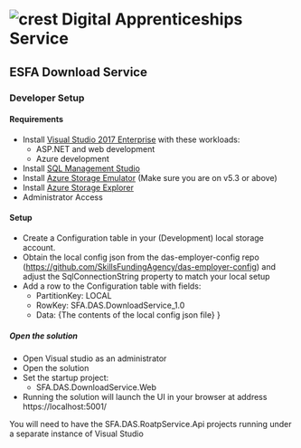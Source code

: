# ![crest](https://assets.publishing.service.gov.uk/government/assets/crests/org_crest_27px-916806dcf065e7273830577de490d5c7c42f36ddec83e907efe62086785f24fb.png) Digital Apprenticeships Service

##  ESFA Download Service

### Developer Setup

#### Requirements

- Install [Visual Studio 2017 Enterprise](https://www.visualstudio.com/downloads/) with these workloads:
    - ASP.NET and web development
    - Azure development
- Install [SQL Management Studio](https://docs.microsoft.com/en-us/sql/ssms/download-sql-server-management-studio-ssms)
- Install [Azure Storage Emulator](https://go.microsoft.com/fwlink/?linkid=717179&clcid=0x409) (Make sure you are on v5.3 or above)
- Install [Azure Storage Explorer](http://storageexplorer.com/)
- Administrator Access

#### Setup

- Create a Configuration table in your (Development) local storage account.
- Obtain the local config json from the das-employer-config repo (<https://github.com/SkillsFundingAgency/das-employer-config>) and adjust the SqlConnectionString property to match your local setup
- Add a row to the Configuration table with fields: 
  - PartitionKey: LOCAL
  - RowKey: SFA.DAS.DownloadService_1.0
  - Data: {The contents of the local config json file}
}

##### Open the solution

- Open Visual studio as an administrator
- Open the solution
- Set the startup project:
	- SFA.DAS.DownloadService.Web
- Running the solution will launch the UI in your browser at address https://localhost:5001/

You will need to have the SFA.DAS.RoatpService.Api projects running under a separate instance of Visual Studio
